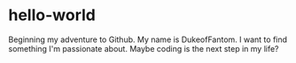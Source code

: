 # hello-world
Beginning my adventure to Github.
My name is DukeofFantom. I want to find something I'm passionate about. Maybe coding is the next step in my life?
